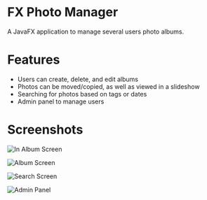 # FX Photo Manager

A JavaFX application to manage several users photo albums.

# Features
- Users can create, delete, and edit albums
- Photos can be moved/copied, as well as viewed in a slideshow
- Searching for photos based on tags or dates
- Admin panel to manage users


# Screenshots

![In Album Screen](https://i.imgur.com/dbdvuvy.png)

![Album Screen](https://i.imgur.com/lPZo8SB.png)

![Search Screen](https://i.imgur.com/CMnELuu.png)

![Admin Panel](https://i.imgur.com/8HZLllB.png)



